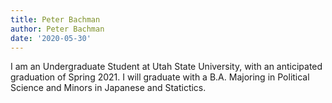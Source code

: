 ```yaml
---
title: Peter Bachman
author: Peter Bachman
date: '2020-05-30'
---
```


I am an Undergraduate Student at Utah State University, with an anticipated graduation of Spring 2021. I will graduate with a B.A. Majoring in Political Science and Minors in Japanese and Statictics.
